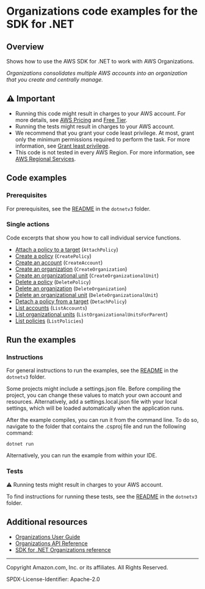 # Organizations code examples for the SDK for .NET

## Overview

Shows how to use the AWS SDK for .NET to work with AWS Organizations.

<!--custom.overview.start-->
<!--custom.overview.end-->

_Organizations consolidates multiple AWS accounts into an organization that you create and centrally manage._

## ⚠ Important

* Running this code might result in charges to your AWS account. For more details, see [AWS Pricing](https://aws.amazon.com/pricing/) and [Free Tier](https://aws.amazon.com/free/).
* Running the tests might result in charges to your AWS account.
* We recommend that you grant your code least privilege. At most, grant only the minimum permissions required to perform the task. For more information, see [Grant least privilege](https://docs.aws.amazon.com/IAM/latest/UserGuide/best-practices.html#grant-least-privilege).
* This code is not tested in every AWS Region. For more information, see [AWS Regional Services](https://aws.amazon.com/about-aws/global-infrastructure/regional-product-services).

<!--custom.important.start-->
<!--custom.important.end-->

## Code examples

### Prerequisites

For prerequisites, see the [README](../README.md#Prerequisites) in the `dotnetv3` folder.


<!--custom.prerequisites.start-->
<!--custom.prerequisites.end-->

### Single actions

Code excerpts that show you how to call individual service functions.

- [Attach a policy to a target](AttachPolicyExample/AttachPolicyExample/AttachPolicy.cs#L6) (`AttachPolicy`)
- [Create a policy](CreatePolicyExample/CreatePolicyExample/CreatePolicy.cs#L6) (`CreatePolicy`)
- [Create an account](CreateAccountExample/CreateAccountExample/CreateAccount.cs#L6) (`CreateAccount`)
- [Create an organization](CreateOrganizationExample/CreateOrganizationExample/CreateOrganization.cs#L6) (`CreateOrganization`)
- [Create an organizational unit](CreateOrganizationalUnitExample/CreateOrganizationalUnitExample/CreateOrganizationalUnit.cs#L6) (`CreateOrganizationalUnit`)
- [Delete a policy](DeletePolicyExample/DeletePolicyExample/DeletePolicy.cs#L6) (`DeletePolicy`)
- [Delete an organization](DeleteOrganizationExample/DeleteOrganizationExample/DeleteOrganization.cs#L6) (`DeleteOrganization`)
- [Delete an organizational unit](DeleteOrganizationalUnitExample/DeleteOrganizationalUnitExample/DeleteOrganizationalUnit.cs#L6) (`DeleteOrganizationalUnit`)
- [Detach a policy from a target](DetachPolicyExample/DetachPolicyExample/DetachPolicy.cs#L6) (`DetachPolicy`)
- [List accounts](ListAccountsExample/ListAccountsExample/ListAccounts.cs#L6) (`ListAccounts`)
- [List organizational units](ListOrganizationalUnitsForParentExample/ListOrganizationalUnitsForParentExample/ListOrganizationalUnitsForParent.cs#L6) (`ListOrganizationalUnitsForParent`)
- [List policies](ListPoliciesExample/ListPoliciesExample/ListPolicies.cs#L6) (`ListPolicies`)


<!--custom.examples.start-->
<!--custom.examples.end-->

## Run the examples

### Instructions

For general instructions to run the examples, see the
[README](../README.md#building-and-running-the-code-examples) in the `dotnetv3` folder.

Some projects might include a settings.json file. Before compiling the project,
you can change these values to match your own account and resources. Alternatively,
add a settings.local.json file with your local settings, which will be loaded automatically
when the application runs.

After the example compiles, you can run it from the command line. To do so, navigate to
the folder that contains the .csproj file and run the following command:

```
dotnet run
```

Alternatively, you can run the example from within your IDE.


<!--custom.instructions.start-->
<!--custom.instructions.end-->



### Tests

⚠ Running tests might result in charges to your AWS account.


To find instructions for running these tests, see the [README](../README.md#Tests)
in the `dotnetv3` folder.



<!--custom.tests.start-->
<!--custom.tests.end-->

## Additional resources

- [Organizations User Guide](https://docs.aws.amazon.com/organizations/latest/userguide/orgs_introduction.html)
- [Organizations API Reference](https://docs.aws.amazon.com/organizations/latest/userguide/orgs_introduction.html)
- [SDK for .NET Organizations reference](https://docs.aws.amazon.com/sdkfornet/v3/apidocs/items/Organizations/NOrganizations.html)

<!--custom.resources.start-->
<!--custom.resources.end-->

---

Copyright Amazon.com, Inc. or its affiliates. All Rights Reserved.

SPDX-License-Identifier: Apache-2.0